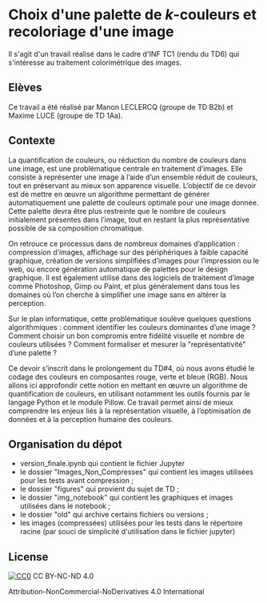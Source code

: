 # Choix d'une palette de $k$-couleurs et recoloriage d'une image

Il s'agit d'un travail réalisé dans le cadre d'INF TC1 (rendu du TD6) qui s'intéresse au traitement colorimétrique des images.

## Elèves

Ce travail a été réalisé par Manon LECLERCQ (groupe de TD B2b) et Maxime LUCE (groupe de TD 1Aa).

## Contexte

La quantification de couleurs, ou réduction du nombre de couleurs dans une image, est une problématique centrale en traitement d’images. Elle consiste à représenter une image à l’aide d’un ensemble réduit de couleurs, tout en préservant au mieux son apparence visuelle. L’objectif de ce devoir est de mettre en œuvre un algorithme permettant de générer automatiquement une palette de couleurs optimale pour une image donnée. Cette palette devra être plus restreinte que le nombre de couleurs initialement présentes dans l’image, tout en restant la plus représentative possible de sa composition chromatique.

On retrouce ce processus dans de nombreux domaines d’application : compression d’images, affichage sur des périphériques à faible capacité graphique, création de versions simplifiées d’images pour l’impression ou le web, ou encore génération automatique de palettes pour le design graphique. Il est également utilisé dans des logiciels de traitement d’image comme Photoshop, Gimp ou Paint, et plus généralement dans tous les domaines où l’on cherche à simplifier une image sans en altérer la perception.

Sur le plan informatique, cette problématique soulève quelques questions algorithmiques : comment identifier les couleurs dominantes d’une image ? Comment choisir un bon compromis entre fidélité visuelle et nombre de couleurs utilisées ? Comment formaliser et mesurer la "représentativité" d’une palette ?

Ce devoir s’inscrit dans le prolongement du TD#4, où nous avons étudié le codage des couleurs en composantes rouge, verte et bleue (RGB). Nous allons ici approfondir cette notion en mettant en œuvre un algorithme de quantification de couleurs, en utilisant notamment les outils fournis par le langage Python et le module Pillow. Ce travail permet ainsi de mieux comprendre les enjeux liés à la représentation visuelle, à l’optimisation de données et à la perception humaine des couleurs.

## Organisation du dépot

- version_finale.ipynb qui contient le fichier Jupyter
- le dossier "Images_Non_Compresses" qui contient les images utilisées pour les tests avant compression ;
- le dossier "figures" qui provient du sujet de TD ;
- le dossier "img_notebook" qui contient les graphiques et images utilisées dans le notebook ;
- le dossier "old" qui archive certains fichiers ou versions ;
- les images (compressées) utilisées pour les tests dans le répertoire racine (par souci de simplicité d'utilisation dans le fichier jupyter)

## License

[![CC0](https://licensebuttons.net/l/by-nc-nd/4.0/88x31.png)](https://creativecommons.org/licenses/by-nc-nd/4.0/)
CC BY-NC-ND 4.0

Attribution-NonCommercial-NoDerivatives 4.0 International
